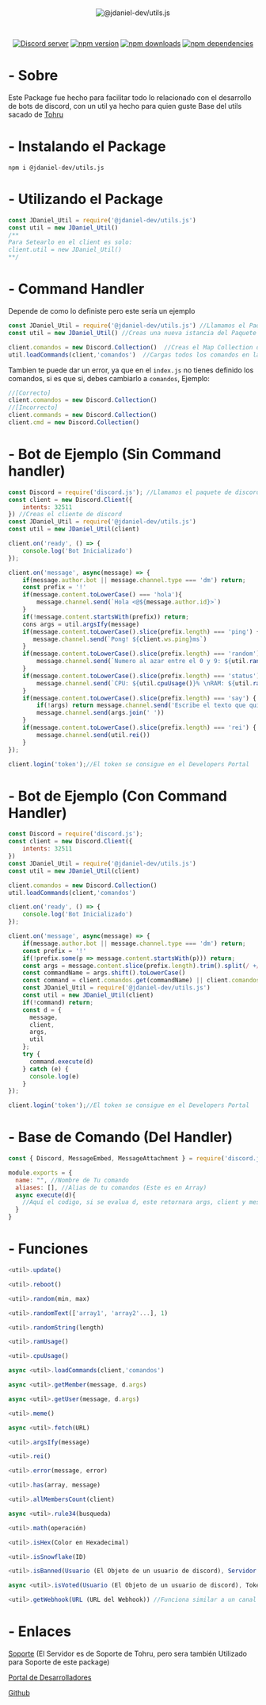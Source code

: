 <div align="center">
  <br />
    <p>
      <img src="https://cdn.discordapp.com/attachments/862513652103512115/976011664564555816/Banner_2.png" alt="@jdaniel-dev/utils.js">
    <p>
  <br />
  <p>
    <a href="https://discord.gg/nB2Je6jjbs"><img src="https://img.shields.io/discord/875100568169889894?color=5865F2&logo=discord&logoColor=white" alt="Discord server" /></a>
    <a href="https://www.npmjs.com/package/@jdaniel-dev/utils.js"><img src="https://img.shields.io/npm/v/@jdaniel-dev/utils.js.svg?maxAge=3600" alt="npm version" /></a>
    <a href="https://www.npmjs.com/package/@jdaniel-dev/utils.js"><img src="https://img.shields.io/npm/dt/@jdaniel-dev/utils.js.svg?maxAge=3600" alt="npm downloads" /></a>
    <a href="https://www.npmjs.com/package/@jdaniel-dev/utils.js"><img src="https://img.shields.io/librariesio/dependents/npm/@jdaniel-dev/utils.js?maxAge=3600" alt="npm dependencies" /></a>
  </p>
</div>

# - Sobre
Este Package fue hecho para facilitar todo lo relacionado con el desarrollo de bots de discord, con un util ya hecho para quien guste
Base del utils sacado de [Tohru](https://tohru.ga/)

# - Instalando el Package
```
npm i @jdaniel-dev/utils.js
```

# - Utilizando el Package
```js
const JDaniel_Util = require('@jdaniel-dev/utils.js')
const util = new JDaniel_Util()
/**
Para Setearlo en el client es solo:
client.util = new JDaniel_Util()
**/
```

# - Command Handler
Depende de como lo definiste pero este sería un ejemplo
```js
const JDaniel_Util = require('@jdaniel-dev/utils.js') //Llamamos el Paquete
const util = new JDaniel_Util() //Creas una nueva istancia del Paquete

client.comandos = new Discord.Collection()  //Creas el Map Collection donde se guardaran los comandos
util.loadCommands(client,'comandos')  //Cargas todos los comandos en la carpeta 'comandos'
```
Tambien te puede dar un error, ya que en el `index.js` no tienes definido los comandos, si es que si, debes cambiarlo a `comandos`, Ejemplo:
```js
//[Correcto]
client.comandos = new Discord.Collection()
//[Incorrecto]
client.commands = new Discord.Collection()
client.cmd = new Discord.Collection()
```

# - Bot de Ejemplo (Sin Command handler)
```js
const Discord = require('discord.js'); //Llamamos el paquete de discord
const client = new Discord.Client({
    intents: 32511
}) //Creas el cliente de discord
const JDaniel_Util = require('@jdaniel-dev/utils.js')
const util = new JDaniel_Util(client)

client.on('ready', () => {
    console.log('Bot Inicializado')
});

client.on('message', async(message) => {
    if(message.author.bot || message.channel.type === 'dm') return;
    const prefix = '!'
    if(message.content.toLowerCase() === 'hola'){
        message.channel.send(`Hola <@${message.author.id}>`)
    }
    if(!message.content.startsWith(prefix)) return;
    cons args = util.argsIfy(message)
    if(message.content.toLowerCase().slice(prefix.length) === 'ping') {
       message.channel.send(`Pong! ${client.ws.ping}ms`)
    }
    if(message.content.toLowerCase().slice(prefix.length) === 'random') {
        message.channel.send(`Numero al azar entre el 0 y 9: ${util.random(0, 9)}`)
    }
    if(message.content.toLowerCase().slice(prefix.length) === 'status') {
        message.channel.send(`CPU: ${util.cpuUsage()}% \nRAM: ${util.ramUsage()}`)
    }
    if(message.content.toLowerCase().slice(prefix.length) === 'say') {
        if(!args) return message.channel.send('Escribe el texto que quieres que diga!')
        message.channel.send(args.join(' '))
    }
    if(message.content.toLowerCase().slice(prefix.length) === 'rei') {
        message.channel.send(util.rei())
    }
});

client.login('token');//El token se consigue en el Developers Portal
```

# - Bot de Ejemplo (Con Command Handler)
```js
const Discord = require('discord.js');
const client = new Discord.Client({
    intents: 32511
})
const JDaniel_Util = require('@jdaniel-dev/utils.js')
const util = new JDaniel_Util(client)

client.comandos = new Discord.Collection()
util.loadCommands(client,'comandos')

client.on('ready', () => {
    console.log('Bot Inicializado')
});

client.on('message', async(message) => {
    if(message.author.bot || message.channel.type === 'dm') return;
    const prefix = '!'
    if(!prefix.some(p => message.content.startsWith(p))) return;
    const args = message.content.slice(prefix.length).trim().split(/ +/)
    const commandName = args.shift().toLowerCase()
    const command = client.comandos.get(commandName) || client.comandos.find(cmd => cmd.aliases && cmd.aliases.includes(commandName))
    const JDaniel_Util = require('@jdaniel-dev/utils.js')
    const util = new JDaniel_Util(client)
    if(!command) return;
    const d = {
      message,
      client,
      args,
      util
    };
    try {
      command.execute(d)
    } catch (e) {
      console.log(e)
    }
});

client.login('token');//El token se consigue en el Developers Portal
```
# - Base de Comando (Del Handler)
```js
const { Discord, MessageEmbed, MessageAttachment } = require('discord.js')

module.exports = {
  name: "", //Nombre de Tu comando
  aliases: [], //Alias de tu comandos (Este es en Array)
  async execute(d){
    //Aquí el codigo, si se evalua d, este retornara args, client y message
  }
}
```

# - Funciones
```js
<util>.update()
```
```js
<util>.reboot()
```
```js
<util>.random(min, max)
```
```js
<util>.randomText(['array1', 'array2'...], 1)
```
```js
<util>.randomString(length)
```
```js
<util>.ramUsage()
```
```js
<util>.cpuUsage()
```
```js
async <util>.loadCommands(client,'comandos')
```
```js
async <util>.getMember(message, d.args)
```
```js
async <util>.getUser(message, d.args)
```
```js
<util>.meme()
```
```js
async <util>.fetch(URL)
```
```js
<util>.argsIfy(message)
```
```js
<util>.rei()
```
```js
<util>.error(message, error)
```
```js
<util>.has(array, message)
```
```js
<util>.allMembersCount(client)
```
```js
async <util>.rule34(busqueda)
```
```js
<util>.math(operación)
```
```js
<util>.isHex(Color en Hexadecimal)
```
```js
<util>.isSnowflake(ID)
```
```js
<util>.isBanned(Usuario (El Objeto de un usuario de discord), Servidor (El Objeto de un servidor de discord))
```
```js
async <util>.isVoted(Usuario (El Objeto de un usuario de discord), Token de Top.gg)
```
```js
<util>.getWebhook(URL (URL del Webhook)) //Funciona similar a un canal (https://discord.js.org/#/docs/discord.js/stable/class/WebhookClient)
```

# - Enlaces
[Soporte](https://discord.gg/nB2Je6jjbs) (El Servidor es de Soporte de Tohru, pero sera también Utilizado para Soporte de este package)

[Portal de Desarrolladores](https://discord.com/developers/applications)

[Github](https://github.com/JDaniel4562/-jdaniel-dev-utils.js)